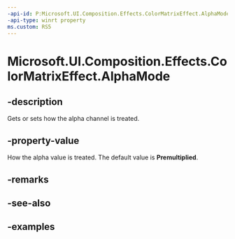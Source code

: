 ```yaml
---
-api-id: P:Microsoft.UI.Composition.Effects.ColorMatrixEffect.AlphaMode
-api-type: winrt property
ms.custom: RS5
---
```


<!-- Property syntax.
public CanvasAlphaMode AlphaMode { get;  set; }
-->

# Microsoft.UI.Composition.Effects.ColorMatrixEffect.AlphaMode

## -description
Gets or sets how the alpha channel is treated.  

## -property-value
How the alpha value is treated. The default value is **Premultiplied**.

## -remarks

## -see-also

## -examples

